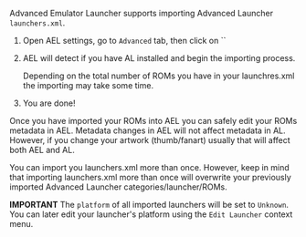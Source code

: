 Advanced Emulator Launcher supports importing Advanced Launcher `launchers.xml`.

 1. Open AEL settings, go to `Advanced` tab, then click on ``
 
 2. AEL will detect if you have AL installed and begin the importing process.

    Depending on the total number of ROMs you have in your launchres.xml the importing may take some time.

 3. You are done!
 
Once you have imported your ROMs into AEL you can safely edit your ROMs metadata in AEL. Metadata changes
in AEL will not affect metadata in AL. However, if you change your artwork (thumb/fanart) usually that
will affect both AEL and AL.

You can import you launchers.xml more than once. However, keep in mind that importing launchers.xml more than once will
overwrite your previously imported Advanced Launcher categories/launcher/ROMs.

**IMPORTANT** The `platform` of all imported launchers will be set to `Unknown`. You can later edit your launcher's
platform using the `Edit Launcher` context menu.
